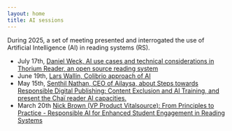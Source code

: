 ```yaml
---
layout: home
title: AI sessions
---
```


During 2025, a set of meeting presented and interrogated the use of Artificial Intelligence (AI) in reading systems (RS).

* July 17th, [Daniel Weck, AI use cases and technical considerations in Thorium Reader, an open source reading system](https://w3c.github.io/publishingcg/Meetings/Minutes/2025-07-17-publishingcg.html)
* June 19th, [Lars Wallin, Colibrio approach of AI](https://www.w3.org/2025/06/11-publishingcg-minutes.html)
* May 15th, [Senthil Nathan, CEO of Ailaysa, about Steps towards Responsible Digital Publishing: Content Exclusion and AI Training, and present the Chaï reader AI capacities.](https://www.w3.org/2025/05/15-publishingcg-minutes.html)
* March 20th [Nick Brown (VP Product Vitalsource): From Principles to Practice - Responsible AI for Enhanced Student Engagement in Reading Systems](https://www.w3.org/2025/03/20-publishingcg-minutes.html)
